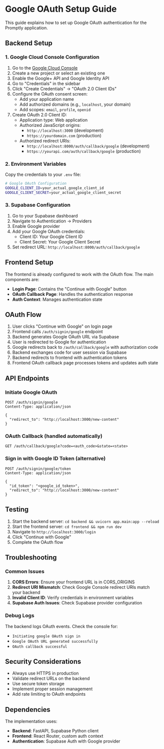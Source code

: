 # Google OAuth Setup Guide

This guide explains how to set up Google OAuth authentication for the Promptly application.

## Backend Setup

### 1. Google Cloud Console Configuration

1. Go to the [Google Cloud Console](https://console.cloud.google.com/)
2. Create a new project or select an existing one
3. Enable the Google+ API and Google Identity API
4. Go to "Credentials" in the sidebar
5. Click "Create Credentials" → "OAuth 2.0 Client IDs"
6. Configure the OAuth consent screen:
   - Add your application name
   - Add authorized domains (e.g., `localhost`, your domain)
   - Add scopes: `email`, `profile`, `openid`
7. Create OAuth 2.0 Client ID:
   - Application type: Web application
   - Authorized JavaScript origins:
     - `http://localhost:3000` (development)
     - `https://yourdomain.com` (production)
   - Authorized redirect URIs:
     - `http://localhost:8000/auth/callback/google` (development)
     - `https://yourapi.com/auth/callback/google` (production)

### 2. Environment Variables

Copy the credentials to your `.env` file:

```bash
# Google OAuth Configuration
GOOGLE_CLIENT_ID=your_actual_google_client_id
GOOGLE_CLIENT_SECRET=your_actual_google_client_secret
```

### 3. Supabase Configuration

1. Go to your Supabase dashboard
2. Navigate to Authentication → Providers
3. Enable Google provider
4. Add your Google OAuth credentials:
   - Client ID: Your Google Client ID
   - Client Secret: Your Google Client Secret
5. Set redirect URL: `http://localhost:8000/auth/callback/google`

## Frontend Setup

The frontend is already configured to work with the OAuth flow. The main components are:

- **Login Page**: Contains the "Continue with Google" button
- **OAuth Callback Page**: Handles the authentication response
- **Auth Context**: Manages authentication state

## OAuth Flow

1. User clicks "Continue with Google" on login page
2. Frontend calls `/auth/signin/google` endpoint
3. Backend generates Google OAuth URL via Supabase
4. User is redirected to Google for authentication
5. Google redirects back to `/auth/callback/google` with authorization code
6. Backend exchanges code for user session via Supabase
7. Backend redirects to frontend with authentication tokens
8. Frontend OAuth callback page processes tokens and updates auth state

## API Endpoints

### Initiate Google OAuth

```http
POST /auth/signin/google
Content-Type: application/json

{
  "redirect_to": "http://localhost:3000/new-content"
}
```

### OAuth Callback (handled automatically)

```http
GET /auth/callback/google?code=<auth_code>&state=<state>
```

### Sign in with Google ID Token (alternative)

```http
POST /auth/signin/google/token
Content-Type: application/json

{
  "id_token": "<google_id_token>",
  "redirect_to": "http://localhost:3000/new-content"
}
```

## Testing

1. Start the backend server: `cd backend && uvicorn app.main:app --reload`
2. Start the frontend server: `cd frontend && npm run dev`
3. Navigate to `http://localhost:3000/login`
4. Click "Continue with Google"
5. Complete the OAuth flow

## Troubleshooting

### Common Issues

1. **CORS Errors**: Ensure your frontend URL is in CORS_ORIGINS
2. **Redirect URI Mismatch**: Check Google Console redirect URIs match your backend
3. **Invalid Client ID**: Verify credentials in environment variables
4. **Supabase Auth Issues**: Check Supabase provider configuration

### Debug Logs

The backend logs OAuth events. Check the console for:

- `Initiating google OAuth sign in`
- `Google OAuth URL generated successfully`
- `OAuth callback successful`

## Security Considerations

- Always use HTTPS in production
- Validate redirect URLs on the backend
- Use secure token storage
- Implement proper session management
- Add rate limiting to OAuth endpoints

## Dependencies

The implementation uses:

- **Backend**: FastAPI, Supabase Python client
- **Frontend**: React Router, custom auth context
- **Authentication**: Supabase Auth with Google provider
